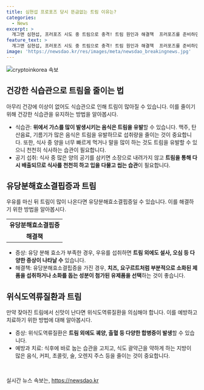 ```yaml
---
title: 심현섭 프로포즈 당시 뜬금없는 트림 이유는?
categories:
  - News
excerpt: >
  개그맨 심현섭, 프러포즈 시도 중 트림으로 충격! 트림 원인과 해결책  프러포즈를 준비하던 심현섭이 트림으로 출연진들을 경악시켰다. 트림이란 무엇일까? 식습관, 유당분해효소결핍증, 위식도역류질환 등이 가능성이 있는데, 이를 예방하려면 어떻게 해야 할까? 유용한 정보들이 있다. 호기심을 자극하는 위험요소와 해결 방법들을 확인해보자!
feature_text: >
  개그맨 심현섭, 프러포즈 시도 중 트림으로 충격! 트림 원인과 해결책  프러포즈를 준비하던 심현섭이 트림으로 출연진들을 경악시켰다. 트림이란 무엇일까? 식습관, 유당분해효소결핍증, 위식도역류질환 등이 가능성이 있는데, 이를 예방하려면 어떻게 해야 할까? 유용한 정보들이 있다. 호기심을 자극하는 위험요소와 해결 방법들을 확인해보자!
image: 'https://newsdao.kr/res/images/meta/newsdao_breakingnews.jpg'
---
```


<p><img src="https://newsdao.kr/res/images/meta/newsdao_breakingnews.jpg" alt="cryptoinkorea 속보" /></p>

<h2 data-ke-size="size26">건강한 식습관으로 트림을 줄이는 법</h2>

<p data-ke-size="size16">아무리 건강에 이상이 없어도 식습관으로 인해 트림이 많아질 수 있습니다. 이를 줄이기 위해 건강한 식습관을 유지하는 방법을 알아봅시다.</p>

<ul>
    <li>식습관: <b>위에서 가스를 많이 발생시키는 음식은 트림을 유발</b>할 수 있습니다. 맥주, 탄산음료, 기름기가 많은 음식은 트림을 유발하므로 섭취량을 줄이는 것이 중요합니다. 또한, 식사 중 양을 너무 빠르게 먹거나 말을 많이 하는 것도 트림을 유발할 수 있으니 천천히 식사하는 습관이 필요합니다.</li>
    <li>공기 섭취: 식사 중 많은 양의 공기를 삼키면 소장으로 내려가지 않고 <b>트림을 통해 다시 배출되므로 식사를 천천히 하고 입을 다물고 씹는 습관</b>이 필요합니다.</li>
</ul>

<h2 data-ke-size="size26">유당분해효소결핍증과 트림</h2>

<p data-ke-size="size16">우유를 마신 뒤 트림이 많이 나온다면 유당분해효소결핍증일 수 있습니다. 이를 해결하기 위한 방법을 알아봅시다.</p>

<table>
    <tr>
        <td style="text-align: center; height: 17px;"><b>유당분해효소결핍증</b></td>
    </tr>
    <tr>
        <td style="text-align: center; height: 17px;"><b>해결책</b></td>
    </tr>
</table>

<ul>
    <li>증상: 유당 분해 효소가 부족한 경우, 우유를 섭취하면 <b>트림 외에도 설사, 오심 등 다양한 증상이 나타날 수</b> 있습니다.</li>
    <li>해결책: 유당분해효소결핍증을 가진 경우, <b>치즈, 요구르트처럼 부분적으로 소화된 제품을 섭취하거나 소화를 돕는 성분이 첨가된 유제품을 선택</b>하는 것이 좋습니다.</li>
</ul>

<h2 data-ke-size="size26">위식도역류질환과 트림</h2>

<p data-ke-size="size16">만약 잦아진 트림에서 신맛이 난다면 위식도역류질환을 의심해야 합니다. 이를 예방하고 치료하기 위한 방법에 대해 알아봅시다.</p>

<ul>
    <li>증상: 위식도역류질환은 <b>트림 외에도 궤양, 출혈 등 다양한 합병증이 발생</b>할 수 있습니다.</li>
    <li>예방과 치료: 식후에 바로 눕는 습관을 고치고, 식도 괄약근을 약하게 하는 지방이 많은 음식, 커피, 초콜릿, 술, 오렌지 주스 등을 줄이는 것이 중요합니다.</li>
</ul>

<p data-ke-size="size16">&nbsp;</p>
실시간 뉴스 속보는, <a href="https://newsdao.kr" rel="dofollow">https://newsdao.kr</a>


